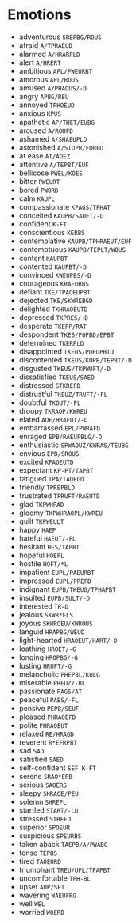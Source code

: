 # Emotions

* adventurous `SREPBG/ROUS`
* afraid `A/TPRAEUD`
* alarmed `A/HRARPLD`
* alert `A/HRERT`
* ambitious `APL/PWEURBT`
* amorous `APL/ROUS`
* amused `A/PHAOUS/-D`
* angry `APBG/REU`
* annoyed `TPHOEUD`
* anxious `KPUS`
* apathetic `AP/THET/EUBG`
* aroused `A/ROUFD`
* ashamed `A/SHAEUPLD`
* astonished `A/STOPB/EURBD`
* at ease `AT/AOEZ`
* attentive `A/TEPBT/EUF`
* bellicose `PWEL/KOES`
* bitter `PWEURT`
* bored `PWORD`
* calm `KAUPL`
* compassionate `KPAGS/TPHAT`
* conceited `KAUPB/SAOET/-D`
* confident `K-FT`
* conscientious `KERBS`
* contemplative `KAUPB/TPHRAEUT/EUF`
* contemptuous `KAUPB/TEPLT/WOUS`
* content `KAUPBT`
* contented `KAUPBT/-D`
* convinced `KWEUPBS/-D`
* courageous `KRAEURBS`
* defiant `TKE/TPAOEUPBT`
* dejected `TKE/SKWREBGD`
* delighted `TKHRAOEUTD`
* depressed `TKPRES/-D`
* desperate `TKEFP/RAT`
* despondent `TKES/POPBD/EPBT`
* determined `TKERPLD`
* disappointed `TKEUS/POEUPBTD`
* discontented `TKEUS/KOPB/TEPBT/-D`
* disgusted `TKEUS/TKPWUFT/-D`
* dissatisfied `TKEUS/SAED`
* distressed `STKREFD`
* distrustful `TKEUZ/TRUFT/-FL`
* doubtful `TKOUT/-FL`
* droopy `TKRAOP/KWREU`
* elated `AOE/HRAEUT/-D`
* embarrassed `EPL/PWRAFD`
* enraged `EPB/RAEUPBLG/-D`
* enthusiastic `SPWAOUZ/KWRAS/TEUBG`
* envious `EPB/SROUS`
* excited `KPAOEUTD`
* expectant `KP-PT/TAPBT`
* fatigued `TPA/TAOEGD`
* friendly `TPREPBLD`
* frustrated `TPRUFT/RAEUTD`
* glad `TKPWHRAD`
* gloomy `TKPWHRAOPL/KWREU`
* guilt `TKPWEULT`
* happy `HAEP`
* hateful `HAEUT/-FL`
* hesitant `HES/TAPBT`
* hopeful `HOEFL`
* hostile `HOFT/*L`
* impatient `EUPL/PAEURBT`
* impressed `EUPL/PREFD`
* indignant `EUPB/TKEUG/TPHAPBT`
* insulted `EUPB/SULT/-D`
* interested `TR-D`
* jealous `SKWR*ELS`
* joyous `SKWROEU/KWROUS`
* languid `HRAPBG/WEUD`
* light-hearted `HRAOEUT/HART/-D`
* loathing `HROET/-G`
* longing `HROPBG/-G`
* lusting `HRUFT/-G`
* melancholic `PHEPBL/KOLG`
* miserable `PHEUZ/-BL`
* passionate `PAGS/AT`
* peaceful `PAES/-FL`
* pensive `PEPB/SEUF`
* pleased `PHRAOEFD`
* polite `PHRAOEUT`
* relaxed `RE/HRAGD`
* reverent `R*EFRPBT`
* sad `SAD`
* satisfied `SAED`
* self-confident `SEF K-FT`
* serene `SRAO*EPB`
* serious `SAOERS`
* sleepy `SHRAOE/PEU`
* solemn `SHREPL`
* startled `START/-LD`
* stressed `STREFD`
* superior `SPOEUR`
* suspicious `SPEURBS`
* taken aback `TAEPB/A/PWABG`
* tense `TEPBS`
* tired `TAOEURD`
* triumphant `TREU/UPL/TPAPBT`
* uncomfortable `TPH-BL`
* upset `AUP/SET`
* wavering `WAEUFRG`
* well `WEL`
* worried `WOERD`
